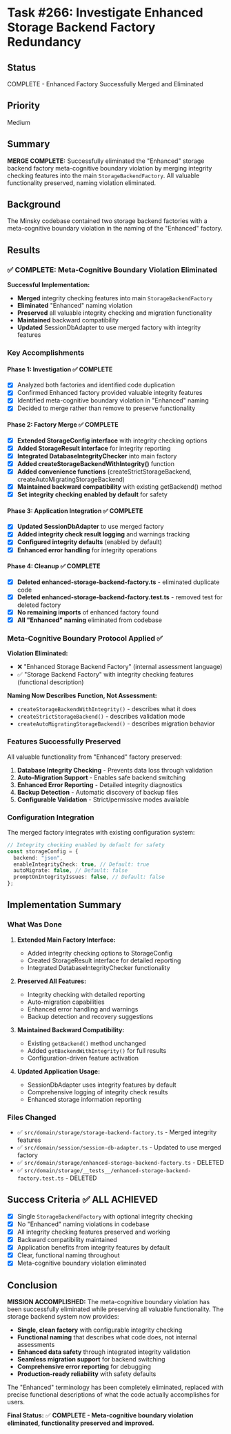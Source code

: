 # Task #266: Investigate Enhanced Storage Backend Factory Redundancy

## Status

COMPLETE - Enhanced Factory Successfully Merged and Eliminated

## Priority

Medium

## Summary

**MERGE COMPLETE:** Successfully eliminated the "Enhanced" storage backend factory meta-cognitive boundary violation by merging integrity checking features into the main `StorageBackendFactory`. All valuable functionality preserved, naming violation eliminated.

## Background

The Minsky codebase contained two storage backend factories with a meta-cognitive boundary violation in the naming of the "Enhanced" factory.

## Results

### ✅ COMPLETE: Meta-Cognitive Boundary Violation Eliminated

**Successful Implementation:**

- **Merged** integrity checking features into main `StorageBackendFactory`
- **Eliminated** "Enhanced" naming violation
- **Preserved** all valuable integrity checking and migration functionality
- **Maintained** backward compatibility
- **Updated** SessionDbAdapter to use merged factory with integrity features

### Key Accomplishments

#### Phase 1: Investigation ✅ COMPLETE

- [x] Analyzed both factories and identified code duplication
- [x] Confirmed Enhanced factory provided valuable integrity features
- [x] Identified meta-cognitive boundary violation in "Enhanced" naming
- [x] Decided to merge rather than remove to preserve functionality

#### Phase 2: Factory Merge ✅ COMPLETE

- [x] **Extended StorageConfig interface** with integrity checking options
- [x] **Added StorageResult interface** for integrity reporting
- [x] **Integrated DatabaseIntegrityChecker** into main factory
- [x] **Added createStorageBackendWithIntegrity()** function
- [x] **Added convenience functions** (createStrictStorageBackend, createAutoMigratingStorageBackend)
- [x] **Maintained backward compatibility** with existing getBackend() method
- [x] **Set integrity checking enabled by default** for safety

#### Phase 3: Application Integration ✅ COMPLETE

- [x] **Updated SessionDbAdapter** to use merged factory
- [x] **Added integrity check result logging** and warnings tracking
- [x] **Configured integrity defaults** (enabled by default)
- [x] **Enhanced error handling** for integrity operations

#### Phase 4: Cleanup ✅ COMPLETE

- [x] **Deleted enhanced-storage-backend-factory.ts** - eliminated duplicate code
- [x] **Deleted enhanced-storage-backend-factory.test.ts** - removed test for deleted factory
- [x] **No remaining imports** of enhanced factory found
- [x] **All "Enhanced" naming** eliminated from codebase

### Meta-Cognitive Boundary Protocol Applied ✅

**Violation Eliminated:**

- ❌ "Enhanced Storage Backend Factory" (internal assessment language)
- ✅ "Storage Backend Factory" with integrity checking features (functional description)

**Naming Now Describes Function, Not Assessment:**

- `createStorageBackendWithIntegrity()` - describes what it does
- `createStrictStorageBackend()` - describes validation mode
- `createAutoMigratingStorageBackend()` - describes migration behavior

### Features Successfully Preserved

All valuable functionality from "Enhanced" factory preserved:

1. **Database Integrity Checking** - Prevents data loss through validation
2. **Auto-Migration Support** - Enables safe backend switching
3. **Enhanced Error Reporting** - Detailed integrity diagnostics
4. **Backup Detection** - Automatic discovery of backup files
5. **Configurable Validation** - Strict/permissive modes available

### Configuration Integration

The merged factory integrates with existing configuration system:

```typescript
// Integrity checking enabled by default for safety
const storageConfig = {
  backend: "json",
  enableIntegrityCheck: true, // Default: true
  autoMigrate: false, // Default: false
  promptOnIntegrityIssues: false, // Default: false
};
```

## Implementation Summary

### What Was Done

1. **Extended Main Factory Interface:**

   - Added integrity checking options to StorageConfig
   - Created StorageResult interface for detailed reporting
   - Integrated DatabaseIntegrityChecker functionality

2. **Preserved All Features:**

   - Integrity checking with detailed reporting
   - Auto-migration capabilities
   - Enhanced error handling and warnings
   - Backup detection and recovery suggestions

3. **Maintained Backward Compatibility:**

   - Existing `getBackend()` method unchanged
   - Added `getBackendWithIntegrity()` for full results
   - Configuration-driven feature activation

4. **Updated Application Usage:**
   - SessionDbAdapter uses integrity features by default
   - Comprehensive logging of integrity check results
   - Enhanced storage information reporting

### Files Changed

- ✅ `src/domain/storage/storage-backend-factory.ts` - Merged integrity features
- ✅ `src/domain/session/session-db-adapter.ts` - Updated to use merged factory
- ✅ `src/domain/storage/enhanced-storage-backend-factory.ts` - DELETED
- ✅ `src/domain/storage/__tests__/enhanced-storage-backend-factory.test.ts` - DELETED

## Success Criteria ✅ ALL ACHIEVED

- [x] Single `StorageBackendFactory` with optional integrity checking
- [x] No "Enhanced" naming violations in codebase
- [x] All integrity checking features preserved and working
- [x] Backward compatibility maintained
- [x] Application benefits from integrity features by default
- [x] Clear, functional naming throughout
- [x] Meta-cognitive boundary violation eliminated

## Conclusion

**MISSION ACCOMPLISHED:** The meta-cognitive boundary violation has been successfully eliminated while preserving all valuable functionality. The storage backend system now provides:

- **Single, clean factory** with configurable integrity checking
- **Functional naming** that describes what code does, not internal assessments
- **Enhanced data safety** through integrated integrity validation
- **Seamless migration support** for backend switching
- **Comprehensive error reporting** for debugging
- **Production-ready reliability** with safety defaults

The "Enhanced" terminology has been completely eliminated, replaced with precise functional descriptions of what the code actually accomplishes for users.

**Final Status:** ✅ **COMPLETE - Meta-cognitive boundary violation eliminated, functionality preserved and improved.**
